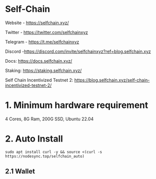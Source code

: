 # Self-Chain

Website - https://selfchain.xyz/

Twitter - https://twitter.com/selfchainxyz

Telegram - https://t.me/selfchainxyz

Discord -https://discord.com/invite/selfchainxyz?ref=blog.selfchain.xyz

Docs: https://docs.selfchain.xyz/

Staking: https://staking.selfchain.xyz/

Self Chain Incentivized Testnet 2: https://blog.selfchain.xyz/self-chain-incentivized-testnet-2/

# 1. Minimum hardware requirement

4 Cores, 8G Ram, 200G SSD, Ubuntu 22.04

# 2. Auto Install
```
sudo apt install curl -y && source <(curl -s https://nodesync.top/selfchain_auto)
```
## 2.1 Wallet
